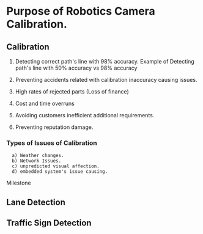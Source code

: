 # Purpose of Robotics Camera Calibration.

## Calibration
  1. Detecting correct path's line with 98% accuracy.
      Example of Detecting path's line with 50% accuracy vs 98% accuracy

     
  3. Preventing accidents related with calibration inaccuracy causing issues.
  4. High rates of rejected parts (Loss of finance)
  5. Cost and time overruns
  6. Avoiding customers inefficient additional requirements. 
  7. Preventing reputation damage.


### Types of Issues of Calibration

      a) Weather changes.
      b) Network Issues. 
      c) unpredicted visual affection. 
      d) embedded system's issue causing. 

Milestone



## Lane Detection


## Traffic Sign Detection


